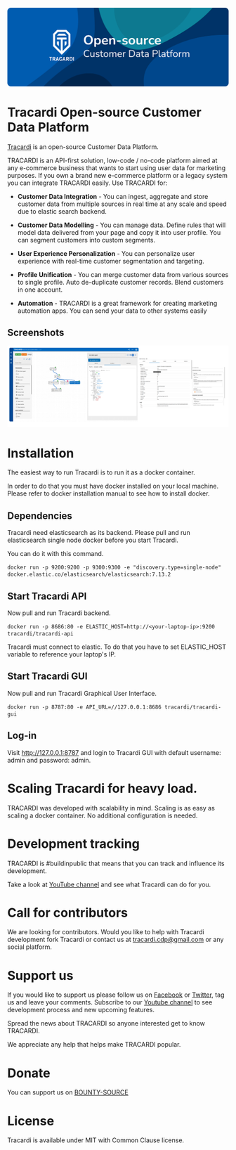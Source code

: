 ![header.jpg](https://raw.githubusercontent.com/atompie/tracardi-images/master/images/github-splash.png)

# Tracardi Open-source Customer Data Platform

[Tracardi](http://www.twitter.com/tracardi) is an open-source Customer Data Platform.

TRACARDI is an API-first solution, low-code / no-code platform aimed at any e-commerce business that 
wants to start using user data for marketing purposes. If you own a brand new e-commerce platform or 
a legacy system you can integrate TRACARDI easily. Use TRACARDI for:

 * **Customer Data Integration** - You can ingest, aggregate and store customer data
   from multiple sources in real time at any scale and speed due to elastic search backend.
   
 * **Customer Data Modelling** -  You can manage data. Define rules that will model data delivered
   from your page and copy it into user profile. You can segment customers into custom segments.
   
 * **User Experience Personalization** - You can personalize user experience with
   real-time customer segmentation and targeting.
   
 * **Profile Unification** - You can merge customer data from various sources to
   single profile. Auto de-duplicate customer records. Blend customers in one account.
   
 * **Automation** - TRACARDI is a great framework for creating
   marketing automation apps. You can send your data to other systems easily

## Screenshots

![Screenshot 1](https://raw.githubusercontent.com/atompie/tracardi-images/master/images/intro5.png)

# Installation

The easiest way to run Tracardi is to run it as a docker container. 

In order to do that you must have docker installed on your local machine. 
Please refer to docker installation manual to see how to install docker.

## Dependencies

Tracardi need elasticsearch as its backend. Please pull and run elasticsearch single node docker before you start Tracardi. 

You can do it with this command.
```
docker run -p 9200:9200 -p 9300:9300 -e "discovery.type=single-node" docker.elastic.co/elasticsearch/elasticsearch:7.13.2
```

## Start Tracardi API

Now pull and run Tracardi backend.

```
docker run -p 8686:80 -e ELASTIC_HOST=http://<your-laptop-ip>:9200 tracardi/tracardi-api
```

Tracardi must connect to elastic. To do that you have to set ELASTIC_HOST variable to reference your laptop's IP. 

## Start Tracardi GUI

Now pull and run Tracardi Graphical User Interface.

```
docker run -p 8787:80 -e API_URL=//127.0.0.1:8686 tracardi/tracardi-gui
```

## Log-in

Visit http://127.0.0.1:8787 and login to Tracardi GUI with default username: admin and password: admin. 

# Scaling Tracardi for heavy load. 
 
TRACARDI was developed with scalability in mind. Scaling is as easy as scaling a docker container. 
No additional configuration is needed. 

# Development tracking

TRACARDI is #buildinpublic that means that you can track and influence its development. 

Take a look at [YouTube channel](https://bit.ly/3pbdbPR) and see what Tracardi can do for you.

# Call for contributors

We are looking for contributors. Would you like to help with Tracardi development fork Tracardi or contact us at 
tracardi.cdp@gmail.com or any social platform.

# Support us

If you would like to support us please follow us on [Facebook](https://bit.ly/3uPwP5a) or [Twitter](https://bit.ly/3uVJwLJ), tag us and leave your comments. Subscribe to our [Youtube channel](https://bit.ly/3pbdbPR) to see development process and new upcoming features.

Spread the news about TRACARDI so anyone interested get to know TRACARDI.

We appreciate any help that helps make TRACARDI popular. 

# Donate

You can support us on [BOUNTY-SOURCE](https://www.bountysource.com/teams/tracardi)

# License

Tracardi is available under MIT with Common Clause license.

